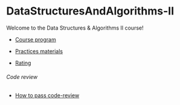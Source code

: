 # DataStructuresAndAlgorithms-II

Welcome to the Data Structures & Algorithms II course! 

- [Course program](/program.md)

- [Practices materials](/materials/materials.md)

- [Rating](https://docs.google.com/spreadsheets/d/1YBSQKsTT25yyDlLb2DivpE3RN6FZ3xnJmqsTiJQVEQs/edit?usp=sharing)

###### Code review

- [How to pass code-review](/code-review.md)
